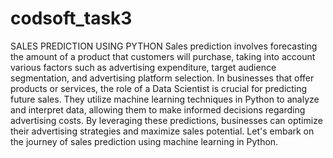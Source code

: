 # codsoft_task3
 SALES PREDICTION USING PYTHON
 Sales prediction involves forecasting the amount of a product that
 customers will purchase, taking into account various factors such as
 advertising expenditure, target audience segmentation, and
 advertising platform selection.
 In businesses that offer products or services, the role of a Data
 Scientist is crucial for predicting future sales. They utilize machine
 learning techniques in Python to analyze and interpret data, allowing
 them to make informed decisions regarding advertising costs. By
 leveraging these predictions, businesses can optimize their
 advertising strategies and maximize sales potential. Let's embark on
 the journey of sales prediction using machine learning in Python.
